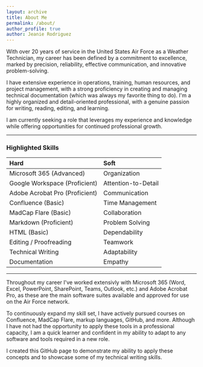 ```yaml
---
layout: archive
title: About Me
permalink: /about/
author_profile: true
author: Jeanie Rodriguez 
---
```

With over 20 years of service in the United States Air Force as a Weather Technician, my career has been defined by a commitment to excellence, marked by precision, reliability, effective communication, and innovative problem-solving.

I have extensive experience in operations, training, human resources, and project management, with a strong proficiency in creating and managing technical documentation (which was always my favorite thing to do). I'm a highly organized and detail-oriented professional, with a genuine passion for writing, reading, editing, and learning.

I am currently seeking a role that leverages my experience and knowledge while offering opportunities for continued professional growth.

---

### Highlighted Skills

| Hard | Soft |
| :---- | :---- |
| Microsoft 365 (Advanced) | Organization |
| Google Workspace (Proficient) | Attention-to-Detail |
| Adobe Acrobat Pro (Proficient) | Communication |
| Confluence (Basic) | Time Management |
| MadCap Flare (Basic) | Collaboration |
| Markdown (Proficient) | Problem Solving |
| HTML (Basic) | Dependability |
| Editing / Proofreading | Teamwork |
| Technical Writing | Adaptability |
| Documentation | Empathy |

---

Throughout my career I've worked extensivly with Microsoft 365 (Word, Excel, PowerPoint, SharePoint, Teams, Outlook, etc.) and Adobe Acrobat Pro, as these are the main software suites available and approved for use on the Air Force network. 

To continuously expand my skill set, I have actively pursued courses on Confluence, MadCap Flare, markup languages, GitHub, and more. Although I have not had the opportunity to apply these tools in a professional capacity, I am a quick learner and confident in my ability to adapt to any software and tools required in a new role.

I created this GitHub page to demonstrate my ability to apply these concepts and to showcase some of my technical writing skills.